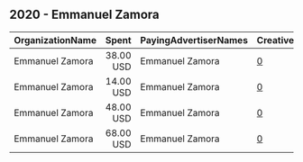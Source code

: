 ## 2020 - Emmanuel Zamora 
|OrganizationName|Spent|PayingAdvertiserNames|CreativeUrls|Impressions|Genders|AgeBrackets|CountryCodes|BillingAddresses|CandidateBallotInformation|
|:---|---:|:---|:---|---:|:---|:---|:---|:---|:---|
|Emmanuel Zamora|38.00 USD|Emmanuel Zamora|[0](https://www.snap.com/political-ads/asset/81d4a36ddaf678a0c0b5b362fd056d61dddb3ae8b597e96c178c3c91cee9fd3d?mediaType=mp4)|18,405||18+|united states|"629 Nicholas St.,Uvalde,78801,US"|Emmanuel Zamora|
|Emmanuel Zamora|14.00 USD|Emmanuel Zamora|[0](https://www.snap.com/political-ads/asset/f6efd4e1b8ae7b1ec5d192645a0b9477e7c7d92713b3bc4853f60566e0fed722?mediaType=mp4)|6,670||18+|united states|"629 Nicholas St.,Uvalde,78801,US"|Emmanuel Zamora|
|Emmanuel Zamora|48.00 USD|Emmanuel Zamora|[0](https://www.snap.com/political-ads/asset/cdf01da528736b46f384c59dda00c530130a952cd36a170e39e445a2f244073f?mediaType=mp4)|21,991||18+|united states|"629 Nicholas St.,Uvalde,78801,US"|Emmanuel Zamora|
|Emmanuel Zamora|68.00 USD|Emmanuel Zamora|[0](https://www.snap.com/political-ads/asset/a15033d6264ec9758bce4fc8a0cb7f76b909fb256e0c35bb0da346ba155e155e?mediaType=mp4)|30,289||18+|united states|"629 Nicholas St.,Uvalde,78801,US"|Emmanuel Zamora|
